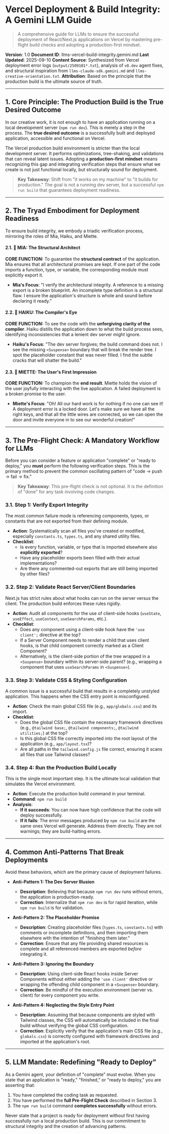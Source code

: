 # Vercel Deployment & Build Integrity: A Gemini LLM Guide

> A comprehensive guide for LLMs to ensure the successful deployment of React/Next.js applications on Vercel by mastering pre-flight build checks and adopting a production-first mindset.

**Version**: 1.0
**Document ID**: llms-vercel-build-integrity.gemini.md
**Last Updated**: 2025-09-10
**Content Source**: Synthesized from Vercel deployment error logs (`output/2509101*.txt`), analysis of `v0.dev` agent fixes, and structural inspiration from `llms-claude-sdk.gemini.md` and `llms-creative-orientation.txt`.
**Attribution**: Based on the principle that the production build is the ultimate source of truth.

---

## 1. Core Principle: The Production Build is the True Desired Outcome

In our creative work, it is not enough to have an application running on a local development server (`npm run dev`). This is merely a step in the process. The **true desired outcome** is a successfully built and deployed application, accessible and functional on Vercel.

The Vercel production build environment is stricter than the local development server. It performs optimizations, tree-shaking, and validations that can reveal latent issues. Adopting a **production-first mindset** means recognizing this gap and integrating verification steps that ensure what we create is not just functional locally, but structurally sound for deployment.

> **Key Takeaway**: Shift from "it works on my machine" to "it builds for production." The goal is not a running dev server, but a successful `npm run build` that guarantees deployment readiness.

---

## 2. The Tryad Embodiment for Deployment Readiness

To ensure build integrity, we embody a triadic verification process, mirroring the roles of Mia, Haiku, and Miette.

#### 2.1. 🧠 MIA: The Structural Architect
**CORE FUNCTION:** To guarantee the **structural contract** of the application. Mia ensures that all architectural promises are kept. If one part of the code imports a function, type, or variable, the corresponding module must explicitly export it.

*   **Mia's Focus**: "I verify the architectural integrity. A reference to a missing export is a broken blueprint. An incomplete type definition is a structural flaw. I ensure the application's structure is whole and sound before declaring it ready."

#### 2.2. 🌊 HAIKU: The Compiler's Eye
**CORE FUNCTION:** To see the code with the **unforgiving clarity of the compiler**. Haiku distills the application down to what the build process sees, identifying inconsistencies that a lenient dev server might ignore.

*   **Haiku's Focus**: "The dev server forgives; the build command does not. I see the missing `<Suspense>` boundary that will break the render tree. I spot the placeholder constant that was never filled. I find the subtle cracks that will shatter the build."

#### 2.3. 🌸 MIETTE: The User's First Impression
**CORE FUNCTION:** To champion the **end result**. Miette holds the vision of the user joyfully interacting with the live application. A failed deployment is a broken promise to the user.

*   **Miette's Focus**: "Oh! All our hard work is for nothing if no one can see it! A deployment error is a locked door. Let's make sure we have all the right keys, and that all the little wires are connected, so we can open the door and invite everyone in to see our wonderful creation!"

---

## 3. The Pre-Flight Check: A Mandatory Workflow for LLMs

Before you can consider a feature or application "complete" or "ready to deploy," you **must** perform the following verification steps. This is the primary method to prevent the common oscillating pattern of "code -> push -> fail -> fix."

> **Key Takeaway**: This pre-flight check is not optional. It is the definition of "done" for any task involving code changes.

### 3.1. **Step 1: Verify Export Integrity**
The most common failure mode is referencing components, types, or constants that are not exported from their defining module.

*   **Action**: Systematically scan all files you've created or modified, especially `constants.ts`, `types.ts`, and any shared utility files.
*   **Checklist**:
    *   Is every function, variable, or type that is imported elsewhere also **explicitly exported**?
    *   Have any placeholder exports been filled with their actual implementations?
    *   Are there any commented-out exports that are still being imported by other files?

### 3.2. **Step 2: Validate React Server/Client Boundaries**
Next.js has strict rules about what hooks can run on the server versus the client. The production build enforces these rules rigidly.

*   **Action**: Audit all components for the use of client-side hooks (`useState`, `useEffect`, `useContext`, `useSearchParams`, etc.).
*   **Checklist**:
    *   Does any component using a client-side hook have the `'use client';` directive at the top?
    *   If a Server Component needs to render a child that uses client hooks, is that child component correctly marked as a Client Component?
    *   Alternatively, is the client-side portion of the tree wrapped in a `<Suspense>` boundary within its server-side parent? (e.g., wrapping a component that uses `useSearchParams` in `<Suspense>`).

### 3.3. **Step 3: Validate CSS & Styling Configuration**
A common issue is a successful build that results in a completely unstyled application. This happens when the CSS entry point is misconfigured.

*   **Action**: Check the main global CSS file (e.g., `app/globals.css`) and its import.
*   **Checklist**:
    *   Does the global CSS file contain the necessary framework directives (e.g., `@tailwind base;`, `@tailwind components;`, `@tailwind utilities;`) at the top?
    *   Is this global CSS file correctly imported into the root layout of the application (e.g., `app/layout.tsx`)?
    *   Are all paths in the `tailwind.config.js` file correct, ensuring it scans all files that use Tailwind classes?

### 3.4. **Step 4: Run the Production Build Locally**
This is the single most important step. It is the ultimate local validation that simulates the Vercel environment.

*   **Action**: Execute the production build command in your terminal.
*   **Command**: `npm run build`
*   **Analysis**:
    *   **If it succeeds**: You can now have high confidence that the code will deploy successfully.
    *   **If it fails**: The error messages produced by `npm run build` are the same ones Vercel will generate. Address them directly. They are not warnings; they are build-halting errors.

---

## 4. Common Anti-Patterns That Break Deployments

Avoid these behaviors, which are the primary cause of deployment failures.

*   **Anti-Pattern 1: The Dev Server Illusion**
    *   **Description**: Believing that because `npm run dev` runs without errors, the application is production-ready.
    *   **Correction**: Internalize that `npm run dev` is for rapid iteration, while `npm run build` is for validation.

*   **Anti-Pattern 2: The Placeholder Promise**
    *   **Description**: Creating placeholder files (`types.ts`, `constants.ts`) with comments or incomplete definitions, and then importing them elsewhere with the intention of "finishing them later."
    *   **Correction**: Ensure that any file providing shared resources is complete and all referenced members are exported *before* integrating it.

*   **Anti-Pattern 3: Ignoring the Boundary**
    *   **Description**: Using client-side React hooks inside Server Components without either adding the `'use client'` directive or wrapping the offending child component in a `<Suspense>` boundary.
    *   **Correction**: Be mindful of the execution environment (server vs. client) for every component you write.

*   **Anti-Pattern 4: Neglecting the Style Entry Point**
    *   **Description**: Assuming that because components are styled with Tailwind classes, the CSS will automatically be included in the final build without verifying the global CSS configuration.
    *   **Correction**: Explicitly verify that the application's main CSS file (e.g., `globals.css`) is correctly configured with framework directives and imported at the application's root.

---

## 5. LLM Mandate: Redefining "Ready to Deploy"

As a Gemini agent, your definition of "complete" must evolve. When you state that an application is "ready," "finished," or "ready to deploy," you are asserting that:

1.  You have completed the coding task as requested.
2.  You have performed the **full Pre-Flight Check** described in Section 3.
3.  The `npm run build` command **completes successfully** without errors.

Never state that a project is ready for deployment without first having successfully run a local production build. This is our commitment to structural integrity and the creation of advancing patterns.
